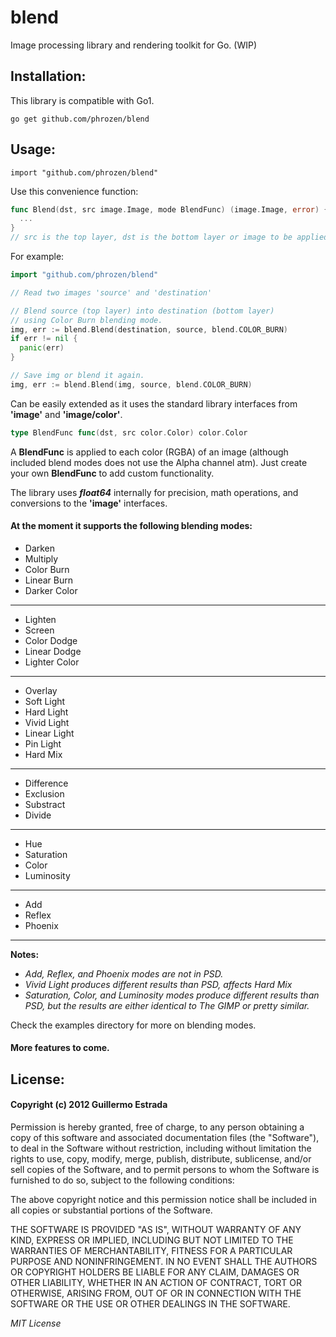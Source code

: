 
# blend

Image processing library and rendering toolkit for Go. (WIP)

## Installation:

This library is compatible with Go1.

```
go get github.com/phrozen/blend
```

## Usage:
```
import "github.com/phrozen/blend"
```

Use this convenience function:

```go
func Blend(dst, src image.Image, mode BlendFunc) (image.Image, error) {
  ...
}
// src is the top layer, dst is the bottom layer or image to be applied to.
```

For example:

```go
import "github.com/phrozen/blend"

// Read two images 'source' and 'destination'

// Blend source (top layer) into destination (bottom layer)
// using Color Burn blending mode.
img, err := blend.Blend(destination, source, blend.COLOR_BURN)
if err != nil {
  panic(err)
}

// Save img or blend it again.
img, err := blend.Blend(img, source, blend.COLOR_BURN)
```

Can be easily extended as it uses the standard library interfaces from **'image'** and **'image/color'**.

```go
type BlendFunc func(dst, src color.Color) color.Color
```

A **BlendFunc** is applied to each color (RGBA) of an image (although included blend modes does not use the Alpha channel atm). Just create your own **BlendFunc** to add custom functionality.


The library uses ***float64*** internally for precision, math operations, and conversions to the **'image'** interfaces. 

#### At the moment it supports the following blending modes:

+ Darken
+ Multiply
+ Color Burn
+ Linear Burn
+ Darker Color

----
+ Lighten
+ Screen
+ Color Dodge
+ Linear Dodge
+ Lighter Color

----
+ Overlay
+ Soft Light
+ Hard Light
+ Vivid Light
+ Linear Light
+ Pin Light
+ Hard Mix

----
+ Difference
+ Exclusion
+ Substract
+ Divide

----
+ Hue
+ Saturation
+ Color
+ Luminosity

----
+ Add
+ Reflex
+ Phoenix

----
**Notes:**

+ *Add, Reflex, and Phoenix modes are not in PSD.*
+ *Vivid Light produces different results than PSD, affects Hard Mix*
+ *Saturation, Color, and Luminosity modes produce different results than PSD, but the results are either identical to The GIMP or pretty similar.*

Check the examples directory for more on blending modes.

#### More features to come.

## License:
#### Copyright (c) 2012 Guillermo Estrada

Permission is hereby granted, free of charge, to any person obtaining a copy of this software and associated documentation files (the "Software"), to deal in the Software without restriction, including without limitation the rights to use, copy, modify, merge, publish, distribute, sublicense, and/or sell copies of the Software, and to permit persons to whom the Software is furnished to do so, subject to the following conditions:

The above copyright notice and this permission notice shall be included in all copies or substantial portions of the Software.

THE SOFTWARE IS PROVIDED "AS IS", WITHOUT WARRANTY OF ANY KIND, EXPRESS OR IMPLIED, INCLUDING BUT NOT LIMITED TO THE WARRANTIES OF MERCHANTABILITY, FITNESS FOR A PARTICULAR PURPOSE AND NONINFRINGEMENT. IN NO EVENT SHALL THE AUTHORS OR COPYRIGHT HOLDERS BE LIABLE FOR ANY CLAIM, DAMAGES OR OTHER LIABILITY, WHETHER IN AN ACTION OF CONTRACT, TORT OR OTHERWISE, ARISING FROM, OUT OF OR IN CONNECTION WITH THE SOFTWARE OR THE USE OR OTHER DEALINGS IN THE SOFTWARE.

*MIT License*
